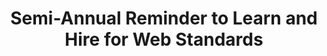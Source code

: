 ---
layout: bookmark
title: Semi-Annual Reminder to Learn and Hire for Web Standards
tags:
  - Bookmarks
  - Web Standards
  - Web
  - HTML
  - CSS
  - JavaScript
  - Building websites
created: '2024-09-03T22:29:31.491Z'
link: >-
  https://adrianroselli.com/2024/09/semi-annual-reminder-to-learn-and-hire-for-web-standards.html
id: 847118521
excerpt: >-
  Alex Russell wrote a four-part series a couple weeks ago arguing that modern
  JavaScript-first framework-focused front-end development is costing the
  industry and users. Part of his conclusion for organizations: Never, ever hire
  for JavaScript framework skills. Instead, interview and hire only for
  fundamentals like web standards, accessibility, modern CSS, semantic…
image: >-
  https://adrianroselli.com/wp-content/uploads/2024/08/HTML5-buckle_600px-258x300.png
---